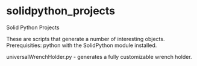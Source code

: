 # solidpython_projects
Solid Python Projects

These are scripts that generate a number of interesting objects.
Prerequisities: python with the SolidPython module installed.

universalWrenchHolder.py - generates a fully customizable wrench holder.



